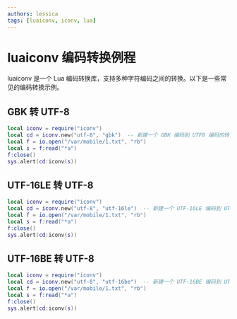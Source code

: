 ```yaml
---
authors: lessica
tags: [luaiconv, iconv, lua]
---
```


# luaiconv 编码转换例程

luaiconv 是一个 Lua 编码转换库，支持多种字符编码之间的转换。以下是一些常见的编码转换示例。

<!-- truncate -->

## GBK 转 UTF-8

```lua
local iconv = require("iconv")
local cd = iconv.new("utf-8", "gbk")  -- 新建一个 GBK 编码到 UTF8 编码的转换器
local f = io.open("/var/mobile/1.txt", "rb")
local s = f:read("*a")
f:close()
sys.alert(cd:iconv(s))
```

## UTF-16LE 转 UTF-8

```lua
local iconv = require("iconv")
local cd = iconv.new("utf-8", "utf-16le")  -- 新建一个 UTF-16LE 编码到 UTF8 编码的转换器
local f = io.open("/var/mobile/1.txt", "rb")
local s = f:read("*a")
f:close()
sys.alert(cd:iconv(s))
```

## UTF-16BE 转 UTF-8

```lua
local iconv = require("iconv")
local cd = iconv.new("utf-8", "utf-16be")  -- 新建一个 UTF-16BE 编码到 UTF8 编码的转换器
local f = io.open("/var/mobile/1.txt", "rb")
local s = f:read("*a")
f:close()
sys.alert(cd:iconv(s))
```
